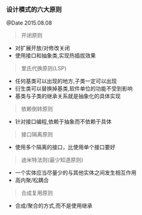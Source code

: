 ### 设计模式的六大原则
@Date 2015.08.08

> 开闭原则

* 对扩展开放/对修改关闭
* 使用接口和抽象类,实现热插拔效果

> 里氏代换原则(LSP)

* 任何基类可以出现的地方,子类一定可以出现
* 衍生类可以替换掉基类,软件单位的功能不受到影响
* 基类与子类的继承关系就是抽象化的具体实现

> 依赖倒转原则

* 针对接口编程,依赖于抽象而不依赖于具体

> 接口隔离原则

* 使用多个隔离的接口，比使用单个接口要好

> 迪米特法则(最少知道原则)

* 一个实体应当尽量少的与其他实体之间发生相互作用
* 高内聚/松耦合

> 合成复用原则

* 合成/聚合的方式,而不是使用继承